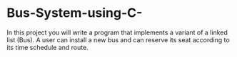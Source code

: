 # Bus-System-using-C-
In this project you will write a program that implements a variant of a linked list (Bus). A user can install a new bus and can reserve its seat according to its time schedule and route.
